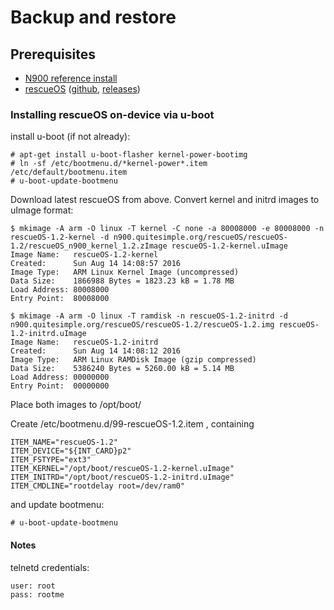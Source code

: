 # Backup and restore

## Prerequisites
* [N900 reference install](../reference-install)
* [rescueOS](http://n900.quitesimple.org/rescueOS/) ([github](https://github.com/NIN101/N900_RescueOS), [releases](https://github.com/NIN101/N900_RescueOS/releases))

### Installing rescueOS on-device via u-boot

install u-boot (if not already):

```
# apt-get install u-boot-flasher kernel-power-bootimg
# ln -sf /etc/bootmenu.d/*kernel-power*.item /etc/default/bootmenu.item
# u-boot-update-bootmenu
```

Download latest rescueOS from above. Convert kernel and initrd images to uImage format:

```
$ mkimage -A arm -O linux -T kernel -C none -a 80008000 -e 80008000 -n rescueOS-1.2-kernel -d n900.quitesimple.org/rescueOS/rescueOS-1.2/rescueOS_n900_kernel_1.2.zImage rescueOS-1.2-kernel.uImage
Image Name:   rescueOS-1.2-kernel
Created:      Sun Aug 14 14:08:57 2016
Image Type:   ARM Linux Kernel Image (uncompressed)
Data Size:    1866988 Bytes = 1823.23 kB = 1.78 MB
Load Address: 80008000
Entry Point:  80008000

$ mkimage -A arm -O linux -T ramdisk -n rescueOS-1.2-initrd -d n900.quitesimple.org/rescueOS/rescueOS-1.2/rescueOS-1.2.img rescueOS-1.2-initrd.uImage
Image Name:   rescueOS-1.2-initrd
Created:      Sun Aug 14 14:08:12 2016
Image Type:   ARM Linux RAMDisk Image (gzip compressed)
Data Size:    5386240 Bytes = 5260.00 kB = 5.14 MB
Load Address: 00000000
Entry Point:  00000000
```

Place both images to /opt/boot/

Create /etc/bootmenu.d/99-rescueOS-1.2.item , containing 

```
ITEM_NAME="rescueOS-1.2"
ITEM_DEVICE="${INT_CARD}p2"
ITEM_FSTYPE="ext3"
ITEM_KERNEL="/opt/boot/rescueOS-1.2-kernel.uImage"
ITEM_INITRD="/opt/boot/rescueOS-1.2-initrd.uImage"
ITEM_CMDLINE="rootdelay root=/dev/ram0"
```

and update bootmenu:

```
# u-boot-update-bootmenu
```

#### Notes

telnetd credentials:

```
user: root
pass: rootme
```
